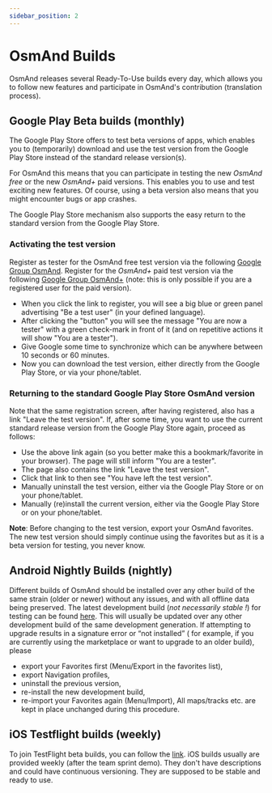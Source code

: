 ```yaml
---
sidebar_position: 2
---
```


# OsmAnd Builds

OsmAnd releases several Ready-To-Use builds every day, which allows you to follow new features and participate in OsmAnd's contribution (translation process).

## Google Play Beta builds (monthly)

The Google Play Store offers to test beta versions of
apps, which enables you to (temporarily) download and use the test
version from the Google Play Store instead of the standard release
version(s).

For OsmAnd this means that you can participate in testing the new *OsmAnd
free* or the new *OsmAnd+* paid versions. This enables you to use and test
exciting new features. Of course, using a beta version also means that
you might encounter bugs or app crashes.

The Google Play Store mechanism also supports the easy return to the
standard version from the Google Play Store.


### Activating the test version

Register as tester for the OsmAnd free test version via the following [Google Group OsmAnd](https://play.google.com/apps/testing/net.osmand). Register for the *OsmAnd+* paid test version via the following [Google Group OsmAnd+](https://play.google.com/apps/testing/net.osmand.plus/testing) (note: this is only possible if you are a registered user for the paid version).

- When you click the link to register, you will see a big blue or green panel advertising "Be a test user" (in your defined language).
- After clicking the "button" you will see the message "You are now a tester" with a green check-mark in front of it (and on repetitive actions it will show "You are a tester").
- Give Google some time to synchronize which can be anywhere between 10 seconds or 60 minutes.
- Now you can download the test version, either directly from the Google Play Store, or via your phone/tablet.

### Returning to the standard Google Play Store OsmAnd version

Note that the same registration screen, after having registered, also has a link "Leave the test version". If, after some time, you want to use the current standard release version from the Google Play Store again, proceed as follows:

- Use the above link again (so you better make this a bookmark/favorite in your browser). The page will still inform "You are a tester".
- The page also contains the link "Leave the test version".
- Click that link to then see "You have left the test version".
- Manually uninstall the test version, either via the Google Play Store or on your phone/tablet.
- Manually (re)install the current version, either via the Google Play Store or on your phone/tablet.

**Note**: Before changing to the test version, export your OsmAnd favorites. The new test version should simply continue using the favorites but as it is a beta version for testing, you never know.

## Android Nightly Builds (nightly)

Different builds of OsmAnd should be installed over any other build of the same strain (older or newer) without any issues, and with all offline data being preserved. The latest development build (*not necessarily stable !*) for testing can be found [here](https://download.osmand.net/latest-night-build/OsmAnd-default.apk). This will usually be updated over any other development build of the same development generation. If attempting to upgrade results in a signature error or “not installed” ( for example, if you are currently using the marketplace or want to upgrade to an older build), please  

- export your Favorites first (Menu/Export in the favorites list),
- export Navigation profiles,
- uninstall the previous version,
- re-install the new development build,
- re-import your Favorites again (Menu/Import),
All maps/tracks etc. are kept in place unchanged during this procedure.

## iOS Testflight builds (weekly)

To join TestFlight beta builds, you can follow the [link](https://testflight.apple.com/join/7poGNCKy). iOS builds usually are provided weekly (after the team sprint demo). They don't have descriptions and could have continuous versioning. They are supposed to be stable and ready to use.
